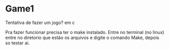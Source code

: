 # Game1
Tentativa de fazer um jogo? em c

Pra fazer funcionar precisa ter o make instalado. Entre no terminal (no linux) entre no diretorio que estão os arquivos e digite o comando Make, depois so testar ai.
